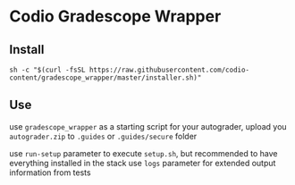 # Codio Gradescope Wrapper 

## Install 

`sh -c "$(curl -fsSL https://raw.githubusercontent.com/codio-content/gradescope_wrapper/master/installer.sh)"`

## Use

use `gradescope_wrapper` as a starting script for your autograder, upload you `autograder.zip` to `.guides` or `.guides/secure` folder

use `run-setup` parameter to execute `setup.sh`, but recommended to have everything installed in the stack
use `logs` parameter for extended output information from tests
